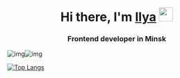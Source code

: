 <h1 align="center">Hi there, I'm <a href="https://daniilshat.ru/" target="_blank">Ilya</a> 
<img src="https://github.com/blackcater/blackcater/raw/main/images/Hi.gif" height="32"/></h1>
<h3 align="center">Frontend developer in Minsk</h3>  
<div style='display:flex'>
  <img src='https://github-profile-summary-cards.vercel.app/api/cards/profile-details?username=Grolland-creator&theme=solarized_dark' alt='img'/>
  <img src='https://github-profile-summary-cards.vercel.app/api/cards/stats?username=Grolland-creator&theme=solarized_dark' alt='img'/>
</div>

[![Top Langs](https://github-readme-stats.vercel.app/api/top-langs/?username=Grolland-creator)](https://github.com/anuraghazra/github-readme-stats)
